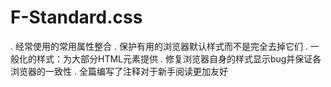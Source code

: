 # F-Standard.css
. 经常使用的常用属性整合
. 保护有用的浏览器默认样式而不是完全去掉它们
. 一般化的样式：为大部分HTML元素提供
. 修复浏览器自身的样式显示bug并保证各浏览器的一致性
. 全篇编写了注释对于新手阅读更加友好
